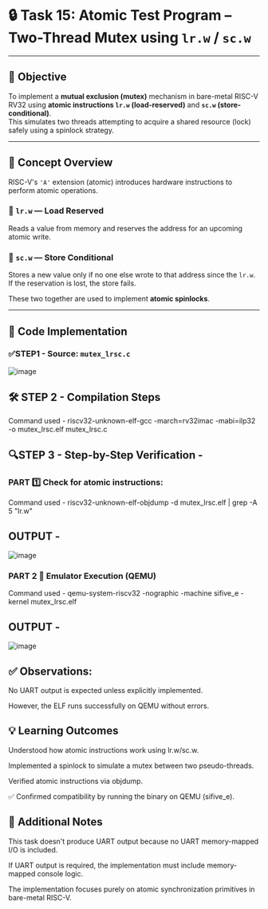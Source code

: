 # 🔒 Task 15: Atomic Test Program – Two-Thread Mutex using `lr.w` / `sc.w`

---

## 📌 Objective

To implement a **mutual exclusion (mutex)** mechanism in bare-metal RISC-V RV32 using **atomic instructions `lr.w` (load-reserved)** and **`sc.w` (store-conditional)**.  
This simulates two threads attempting to acquire a shared resource (lock) safely using a spinlock strategy.

---

## 🧠 Concept Overview

RISC-V's `'A'` extension (atomic) introduces hardware instructions to perform atomic operations.

### 🔸 `lr.w` — Load Reserved  
Reads a value from memory and reserves the address for an upcoming atomic write.

### 🔸 `sc.w` — Store Conditional  
Stores a new value only if no one else wrote to that address since the `lr.w`. If the reservation is lost, the store fails.

These two together are used to implement **atomic spinlocks**.

---

## 🧪 Code Implementation

### ✅STEP1 - Source: `mutex_lrsc.c`
![image](https://github.com/user-attachments/assets/10739b05-ee96-414a-9be5-b6a3aeb17a1f)

## 🛠️ STEP 2 - Compilation Steps 
Command used - riscv32-unknown-elf-gcc -march=rv32imac -mabi=ilp32 -o mutex_lrsc.elf mutex_lrsc.c

## 🔍STEP 3 -  Step-by-Step Verification -
### PART  1️⃣ Check for atomic instructions:

Command used - riscv32-unknown-elf-objdump -d mutex_lrsc.elf | grep -A 5 "lr.w"

## OUTPUT - 
![image](https://github.com/user-attachments/assets/6ce8033e-3954-4206-a080-31599f37a5aa)

### PART 2 🧪 Emulator Execution (QEMU)
Command used - qemu-system-riscv32 -nographic -machine sifive_e -kernel mutex_lrsc.elf

## OUTPUT - 
![image](https://github.com/user-attachments/assets/29927f00-3cd6-4217-9d63-f80dffa501ca)

## ✅ Observations:
No UART output is expected unless explicitly implemented.

However, the ELF runs successfully on QEMU without errors.

## 💡 Learning Outcomes
Understood how atomic instructions work using lr.w/sc.w.

Implemented a spinlock to simulate a mutex between two pseudo-threads.

Verified atomic instructions via objdump.

✅ Confirmed compatibility by running the binary on QEMU (sifive_e).

## 📎 Additional Notes
This task doesn't produce UART output because no UART memory-mapped I/O is included.

If UART output is required, the implementation must include memory-mapped console logic.

The implementation focuses purely on atomic synchronization primitives in bare-metal RISC-V.









